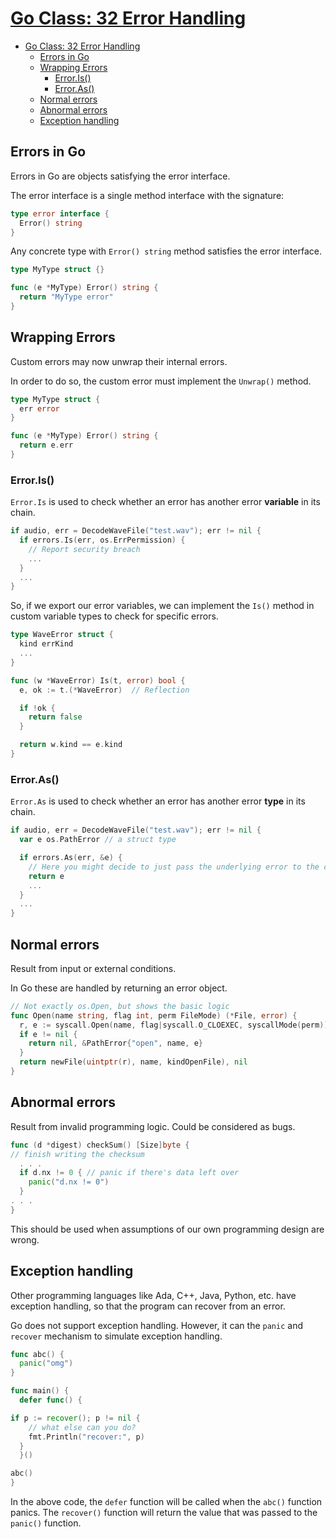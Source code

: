 # [Go Class: 32 Error Handling](https://www.youtube.com/watch?v=oIxXp0OgK_0)

- [Go Class: 32 Error Handling](#go-class-32-error-handling)
  - [Errors in Go](#errors-in-go)
  - [Wrapping Errors](#wrapping-errors)
    - [Error.Is()](#erroris)
    - [Error.As()](#erroras)
  - [Normal errors](#normal-errors)
  - [Abnormal errors](#abnormal-errors)
  - [Exception handling](#exception-handling)

## Errors in Go

Errors in Go are objects satisfying the error interface.

The error interface is a single method interface with the signature:

```go
type error interface {
  Error() string
}
```

Any concrete type with `Error() string` method satisfies the error interface.

```go
type MyType struct {}

func (e *MyType) Error() string {
  return "MyType error"
}
```

## Wrapping Errors

Custom errors may now unwrap their internal errors.

In order to do so, the custom error must implement the `Unwrap()` method.

```go
type MyType struct {
  err error
}

func (e *MyType) Error() string {
  return e.err
}
```

### Error.Is()

`Error.Is` is used to check whether an error has another error **variable** in its chain.

```go
if audio, err = DecodeWaveFile("test.wav"); err != nil {
  if errors.Is(err, os.ErrPermission) {
    // Report security breach
    ...
  }
  ...
}
```

So, if we export our error variables, we can implement the `Is()` method in custom
variable types to check for specific errors.

```go
type WaveError struct {
  kind errKind
  ...
}

func (w *WaveError) Is(t, error) bool {
  e, ok := t.(*WaveError)  // Reflection

  if !ok {
    return false
  }

  return w.kind == e.kind
}
```

### Error.As()

`Error.As` is used to check whether an error has another error **type** in its chain.

```go
if audio, err = DecodeWaveFile("test.wav"); err != nil {
  var e os.PathError // a struct type

  if errors.As(err, &e) {
    // Here you might decide to just pass the underlying error to the caller
    return e
    ...
  }
  ...
}
```

## Normal errors

Result from input or external conditions.

In Go these are handled by returning an error object.

```go
// Not exactly os.Open, but shows the basic logic
func Open(name string, flag int, perm FileMode) (*File, error) {
  r, e := syscall.Open(name, flag|syscall.O_CLOEXEC, syscallMode(perm))
  if e != nil {
    return nil, &PathError{"open", name, e}
  }
  return newFile(uintptr(r), name, kindOpenFile), nil
}
```

## Abnormal errors

Result from invalid programming logic. Could be considered as bugs.

```go
func (d *digest) checkSum() [Size]byte {
// finish writing the checksum
  . . .
  if d.nx != 0 { // panic if there's data left over
    panic("d.nx != 0")
  }
. . .
}
```

This should be used when assumptions of our own programming design are wrong.


## Exception handling

Other programming languages like Ada, C++, Java, Python, etc. have exception handling, so that the program can recover from an error.

Go does not support exception handling. However, it can the `panic` and `recover` mechanism to simulate exception handling.

```go
func abc() {
  panic("omg")
}

func main() {
  defer func() {

if p := recover(); p != nil {
    // what else can you do?
    fmt.Println("recover:", p)
  }
  }()

abc()
}
```

In the above code, the `defer` function will be called when the `abc()` function panics.
The `recover()` function will return the value that was passed to the `panic()` function.